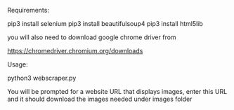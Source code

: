 Requirements:

 pip3 install selenium
 pip3 install beautifulsoup4
 pip3 install html5lib
 
 you will also need to download google chrome driver from 
 
 https://chromedriver.chromium.org/downloads
 
 
 Usage:
 
 python3 webscraper.py
 
 You will be prompted for a website URL that displays images, enter this URL and it should download the images needed under images folder
 
